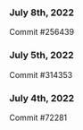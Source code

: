 ### July 8th, 2022

Commit #256439

### July 5th, 2022

Commit #314353


### July 4th, 2022

Commit #72281
